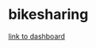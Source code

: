# bikesharing



[link to dashboard](https://public.tableau.com/app/profile/waltermarikwa/viz/BikesharingChallenge_16563610952530/)